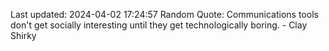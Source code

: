 Last updated: 2024-04-02 17:24:57
Random Quote: Communications tools don't get socially interesting until they get technologically boring. - Clay Shirky